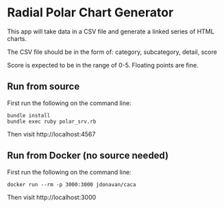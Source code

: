 # Radial Polar Chart Generator

This app will take data in a CSV file and generate a linked series of HTML charts.

The CSV file should be in the form of: category, subcategory, detail, score

Score is expected to be in the range of 0-5.  Floating points are fine.

## Run from source
First run the following on the command line:
```
bundle install
bundle exec ruby polar_srv.rb
``` 

Then visit http://localhost:4567

## Run from Docker (no source needed)
First run the following on the command line:
```
docker run --rm -p 3000:3000 jdonavan/caca
``` 

Then visit http://localhost:3000

